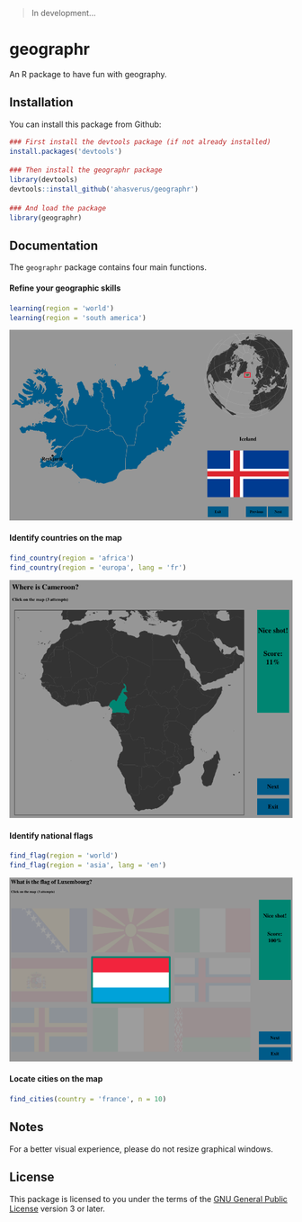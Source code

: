 > In development...

# geographr

An R package to have fun with geography.

## Installation

You can install this package from Github:

```r
### First install the devtools package (if not already installed)
install.packages('devtools')

### Then install the geographr package
library(devtools)
devtools::install_github('ahasverus/geographr')

### And load the package
library(geographr)
```

## Documentation

The `geographr` package contains four main functions.

#### Refine your geographic skills

```r
learning(region = 'world')
learning(region = 'south america')
```

![Screenshot](./example1.png)

#### Identify countries on the map

```r
find_country(region = 'africa')
find_country(region = 'europa', lang = 'fr')
```

![Screenshot](./example2.png)

#### Identify national flags

```r
find_flag(region = 'world')
find_flag(region = 'asia', lang = 'en')
```

![Screenshot](./example3.png)

#### Locate cities on the map

```r
find_cities(country = 'france', n = 10)
```

## Notes

For a better visual experience, please do not resize graphical windows.

## License

This package is licensed to you under the terms of the [GNU General Public
License](http://www.gnu.org/licenses/gpl.html) version 3 or later.
